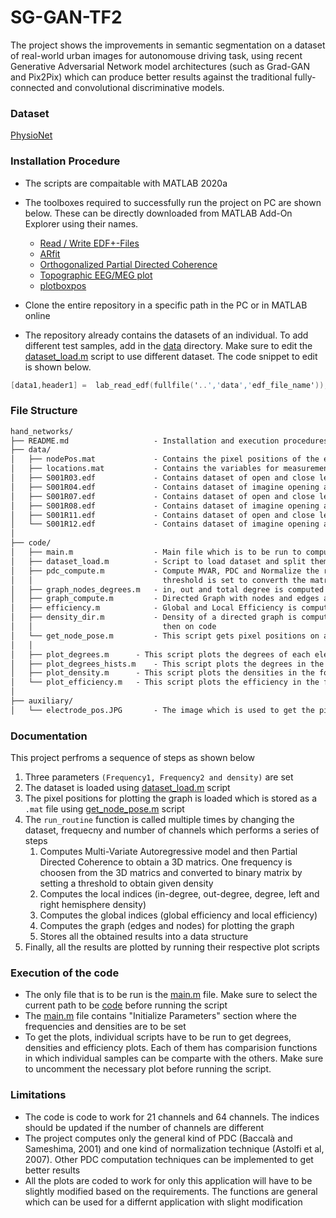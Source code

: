 # SG-GAN-TF2
The project shows the improvements in semantic segmentation on a dataset of real-world urban images for autonomouse driving task, using recent Generative Adversarial Network model architectures (such as Grad-GAN and Pix2Pix) which can produce better results against the traditional fully-connected and convolutional discriminative models.  

### Dataset
 [PhysioNet](https://physionet.org/content/eegmmidb/1.0.0/)

### Installation Procedure
- The scripts are compaitable with MATLAB 2020a
- The toolboxes required to successfully run the project on PC are shown below. These can be directly downloaded from MATLAB Add-On Explorer using their names.
	- [Read / Write EDF+-Files](https://www.mathworks.com/matlabcentral/fileexchange/36530-read-write-edf-files)
	- [ARfit](https://www.mathworks.com/matlabcentral/fileexchange/174-arfit)
	- [Orthogonalized Partial Directed Coherence](https://www.mathworks.com/matlabcentral/fileexchange/45223-orthogonalized-partial-directed-coherence-measuring-time-varying-interactions-within-eeg-channels)
	- [Topographic EEG/MEG plot](https://www.mathworks.com/matlabcentral/fileexchange/72729-topographic-eeg-meg-plot)
	- [plotboxpos](https://www.mathworks.com/matlabcentral/fileexchange/9615-plotboxpos)

- Clone the entire repository in a specific path in the PC or in MATLAB online
- The repository already contains the datasets of an individual. To add different test samples, add in the [data](data/) directory. Make sure to edit the [dataset_load.m](code/dataset_load.m) script to use different dataset. The code snippet to edit is shown below. 
```objective-c
[data1,header1] =  lab_read_edf(fullfile('..','data','edf_file_name'));
```

### File Structure
```txt
hand_networks/
├── README.md                   - Installation and execution procedures, description of code modules and ouput
├── data/
│   ├── nodePos.mat             - Contains the pixel positions of the electrodes used to plot graph 
│   ├── locations.mat           - Contains the variables for measurement systems of 64 channel data format
│   ├── S001R03.edf             - Contains dataset of open and close left or right fist (LHM, RHM)
│   ├── S001R04.edf             - Contains dataset of imagine opening and closing left or right fist (LHI, RHI)
│   ├── S001R07.edf             - Contains dataset of open and close left or right fist (LHM, RHM)
│   ├── S001R08.edf             - Contains dataset of imagine opening and closing left or right fist (LHI, RHI)
│   ├── S001R11.edf             - Contains dataset of open and close left or right fist (LHM, RHM)
│   └── S001R12.edf             - Contains dataset of imagine opening and closing left or right fist (LHI, RHI)
│
├── code/
│   ├── main.m                  - Main file which is to be run to compute the entire routine
│   ├── dataset_load.m          - Script to load dataset and split them into four set LHM, LHI, RHM and RHI          
│   ├── pdc_compute.m           - Compute MVAR, PDC and Normalize the result. One frequency is choosen and
│   │                             threshold is set to converth the matrix to binary with given density
│   ├── graph_nodes_degrees.m   - in, out and total degree is computed along with left and right hemisphere density
│   ├── graph_compute.m         - Directed Graph with nodes and edges are computed which is used to plot the results
│   ├── efficiency.m            - Global and Local Efficiency is computed in this script
│   ├── density_dir.m           - Density of a directed graph is computed. Kept seperate because it is used in more
│   │                             then on code
│   └── get_node_pose.m         - This script gets pixel positions on an image which are used to plot the graph
│   │
│   ├── plot_degrees.m		- This script plots the degrees of each electrode position in the form of table
│   ├── plot_degrees_hists.m	- This script plots the degrees in the form of a bar graph 
│   ├── plot_density.m		- This script plots the densities in the form of a bar graph
│   └── plot_efficiency.m	- This script plots the efficiency in the form of topographical representation
│
├── auxiliary/
│   └── electrode_pos.JPG       - The image which is used to get the pixel position (obtained from PhusioNet)
```

### Documentation
This project perfroms a sequence of steps as shown below
1. Three parameters `(Frequency1, Frequency2 and density)` are set
2. The dataset is loaded using [dataset_load.m](code/dataset_load.m) script
3. The pixel positions for plotting the graph is loaded which is stored as a `.mat` file using [get_node_pose.m](code/get_node_pose.m) script 
4. The `run_routine` function is called multiple times by changing the dataset, frequecny and number of channels which performs a series of steps
   1. Computes Multi-Variate Autoregressive model and then Partial Directed Coherence to obtain a 3D matrics. One frequency is choosen from the 3D matrics and converted to binary matrix by setting a threshold to obtain given density
   2. Computes the local indices (in-degree, out-degree, degree, left and right hemisphere density)
   3. Computes the global indices (global efficiency and local efficiency)
   4. Computes the graph (edges and nodes) for plotting the graph
   5. Stores all the obtained results into a data structure
5. Finally, all the results are plotted by running their respective plot scripts

### Execution of the code
- The only file that is to be run is the [main.m](code/main.m) file. Make sure to select the current path to be [code](code/) before running the script
- The [main.m](code/main.m) file contains "Initialize Parameters" section where the frequencies and densities are to be set 
- To get the plots, individual scripts have to be run to get degrees, densities and efficiency plots. Each of them has comparision functions in which individual samples can be comparte with the others. Make sure to uncomment the necessary plot before running the script. 

### Limitations
- The code is code to work for 21 channels and 64 channels. The indices should be updated if the number of channels are different
- The project computes only the general kind of PDC (Baccalà and Sameshima, 2001) and one kind of normalization technique (Astolfi et al, 2007). Other PDC computation techniques can be implemented to get better results
- All the plots are coded to work for only this application will have to be slightly modified based on the requirements. The functions are general which can be used for a differnt application with slight modification 
